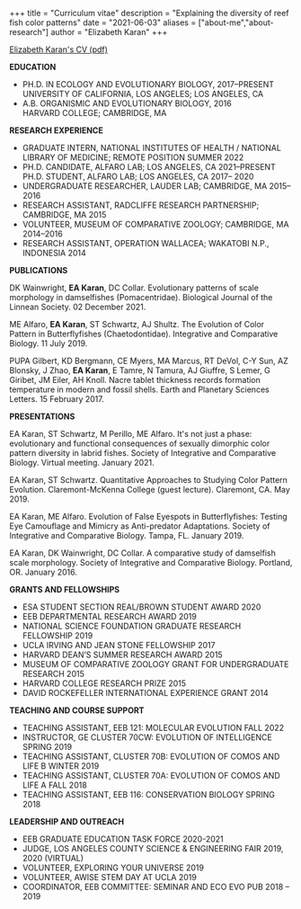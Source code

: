 +++
title = "Curriculum vitae"
description = "Explaining the diversity of reef fish color patterns"
date = "2021-06-03"
aliases = ["about-me","about-research"]
author = "Elizabeth Karan"
+++

[Elizabeth Karan's CV (pdf)](/cv.pdf)

**EDUCATION**

* PH.D. IN ECOLOGY AND EVOLUTIONARY BIOLOGY, 2017–PRESENT\
  UNIVERSITY OF CALIFORNIA, LOS ANGELES; LOS ANGELES, CA
* A.B. ORGANISMIC AND EVOLUTIONARY BIOLOGY, 2016\
  HARVARD COLLEGE; CAMBRIDGE, MA

**RESEARCH EXPERIENCE**

* GRADUATE INTERN, NATIONAL INSTITUTES OF HEALTH / NATIONAL LIBRARY OF MEDICINE; REMOTE POSITION SUMMER 2022
* PH.D. CANDIDATE, ALFARO LAB; LOS ANGELES, CA 2021–PRESENT
  PH.D. STUDENT, ALFARO LAB; LOS ANGELES, CA 2017– 2020
* UNDERGRADUATE RESEARCHER, LAUDER LAB; CAMBRIDGE, MA 2015–2016
* RESEARCH ASSISTANT, RADCLIFFE RESEARCH PARTNERSHIP; CAMBRIDGE, MA 2015
* VOLUNTEER, MUSEUM OF COMPARATIVE ZOOLOGY; CAMBRIDGE, MA 2014–2016
* RESEARCH ASSISTANT, OPERATION WALLACEA; WAKATOBI N.P., INDONESIA 2014

**PUBLICATIONS**

DK Wainwright, **EA Karan**, DC Collar. Evolutionary patterns of scale morphology in
damselfishes (Pomacentridae). Biological Journal of the Linnean Society. 02 December 2021.

ME Alfaro, **EA Karan**, ST Schwartz, AJ Shultz. The Evolution of Color Pattern in Butterflyfishes
(Chaetodontidae). Integrative and Comparative Biology. 11 July 2019.

PUPA Gilbert, KD Bergmann, CE Myers, MA Marcus, RT DeVol, C-Y Sun, AZ Blonsky, J Zhao,
**EA Karan**, E Tamre, N Tamura, AJ Giuffre, S Lemer, G Giribet, JM Eiler, AH Knoll. Nacre
tablet thickness records formation temperature in modern and fossil shells. Earth and
Planetary Sciences Letters. 15 February 2017.

**PRESENTATIONS**

EA Karan, ST Schwartz, M Perillo, ME Alfaro. It's not just a phase: evolutionary and functional
consequences of sexually dimorphic color pattern diversity in labrid fishes. Society of
Integrative and Comparative Biology. Virtual meeting. January 2021.

EA Karan, ST Schwartz. Quantitative Approaches to Studying Color Pattern Evolution.
Claremont-McKenna College (guest lecture). Claremont, CA. May 2019.

EA Karan, ME Alfaro. Evolution of False Eyespots in Butterflyfishes: Testing Eye Camouflage and
Mimicry as Anti-predator Adaptations. Society of Integrative and Comparative Biology.
Tampa, FL. January 2019.

EA Karan, DK Wainwright, DC Collar. A comparative study of damselfish scale morphology.
Society of Integrative and Comparative Biology. Portland, OR. January 2016.

**GRANTS AND FELLOWSHIPS**

* ESA STUDENT SECTION REAL/BROWN STUDENT AWARD 2020
* EEB DEPARTMENTAL RESEARCH AWARD 2019
* NATIONAL SCIENCE FOUNDATION GRADUATE RESEARCH FELLOWSHIP 2019
* UCLA IRVING AND JEAN STONE FELLOWSHIP 2017
* HARVARD DEAN’S SUMMER RESEARCH AWARD 2015
* MUSEUM OF COMPARATIVE ZOOLOGY GRANT FOR UNDERGRADUATE RESEARCH 2015
* HARVARD COLLEGE RESEARCH PRIZE 2015
* DAVID ROCKEFELLER INTERNATIONAL EXPERIENCE GRANT 2014

**TEACHING AND COURSE SUPPORT**
* TEACHING ASSISTANT, EEB 121: MOLECULAR EVOLUTION FALL 2022
* INSTRUCTOR, GE CLUSTER 70CW: EVOLUTION OF INTELLIGENCE SPRING 2019
* TEACHING ASSISTANT, CLUSTER 70B: EVOLUTION OF COMOS AND LIFE B WINTER 2019
* TEACHING ASSISTANT, CLUSTER 70A: EVOLUTION OF COMOS AND LIFE A FALL 2018
* TEACHING ASSISTANT, EEB 116: CONSERVATION BIOLOGY SPRING 2018

**LEADERSHIP AND OUTREACH**
* EEB GRADUATE EDUCATION TASK FORCE 2020-2021
* JUDGE, LOS ANGELES COUNTY SCIENCE & ENGINEERING FAIR 2019, 2020 (VIRTUAL)
* VOLUNTEER, EXPLORING YOUR UNIVERSE 2019
* VOLUNTEER, AWISE STEM DAY AT UCLA 2019
* COORDINATOR, EEB COMMITTEE: SEMINAR AND ECO EVO PUB 2018 – 2019
